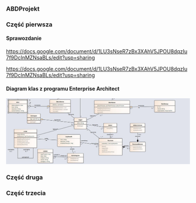 ### ABDProjekt

### Część pierwsza

#### Sprawozdanie
https://docs.google.com/document/d/1LU3sNseR7zBx3XAhV5JPOU8dqzIu7f9DcInMZNsaBLs/edit?usp=sharing

https://docs.google.com/document/d/1LU3sNseR7zBx3XAhV5JPOU8dqzIu7f9DcInMZNsaBLs/edit?usp=sharing

#### Diagram klas z programu Enterprise Architect
![Diagram klas](diagramKlasEA.jpg)

### Część druga



### Część trzecia
